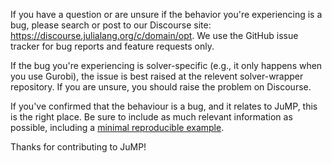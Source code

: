 If you have a question or are unsure if the behavior you're experiencing is a bug,
please search or post to our Discourse site: https://discourse.julialang.org/c/domain/opt. We use
the GitHub issue tracker for bug reports and feature requests only.

If the bug you're experiencing is solver-specific (e.g., it only happens when you use Gurobi),
the issue is best raised at the relevent solver-wrapper repository. If you are unsure, you should
raise the problem on Discourse.

If you've confirmed that the behaviour is a bug, and it relates to JuMP, this is the right place.
Be sure to include as much relevant information as possible, including a [minimal reproducible example](https://stackoverflow.com/help/mcve).

Thanks for contributing to JuMP!
